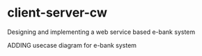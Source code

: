 # client-server-cw
Designing and implementing a web service based e-bank system

ADDING usecase diagram for e-bank system
